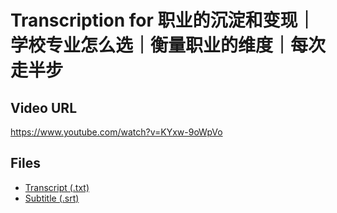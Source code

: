 # Transcription for 职业的沉淀和变现｜学校专业怎么选｜衡量职业的维度｜每次走半步
## Video URL
https://www.youtube.com/watch?v=KYxw-9oWpVo
 
## Files
- [Transcript (.txt)](./transcript.txt)
- [Subtitle (.srt)](./transcript.srt)
